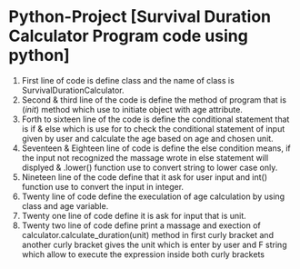 # Python-Project [Survival Duration Calculator Program code using python]
1. First line of code is define class and the name of class is SurvivalDurationCalculator.
2. Second & third line of the code is define the method of program that is (_init_) method which use to initiate object with age attribute.
3. Forth to sixteen line of the code is define the conditional statement that is if & else which is use for to check the conditional statement of input given by user and calculate the age based on age and chosen unit.
4. Seventeen & Eighteen line of code is define the else condition means, if the input not recognized the massage wrote in else statement will displyed & .lower() function use to convert string to lower case only.
5. Nineteen line of the code define that it ask for user input and int() function use to convert the input in integer.
6. Twenty line of code define the execulation of age calculation by using class and age variable.
7. Twenty one line of code define it is ask for input that is unit.
8. Twenty two line of code define print a massage and exection of calculator.calculate_duration(unit) method in first curly bracket and another curly bracket gives the unit which is enter by user and F string which allow to execute the expression inside both curly brackets
